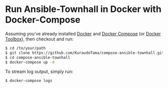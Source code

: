 Run Ansible-Townhall in Docker with Docker-Compose
==================================================

Assuming you've already installed [Docker](https://docs.docker.com/engine/installation)
and [Docker Compose](https://docs.docker.com/compose/install/)
(or [Docker Toolbox](https://www.docker.com/docker-toolbox)), then checkout and run:

```bash
$ cd /to/your/path
$ git clone https://github.com/KuraudoTama/compose-ansible-townhall.git
$ cd compose-ansible-townhall
$ docker-compose up -d
```

To stream log output, simply run:

```bash
$ docker-compose logs
```
